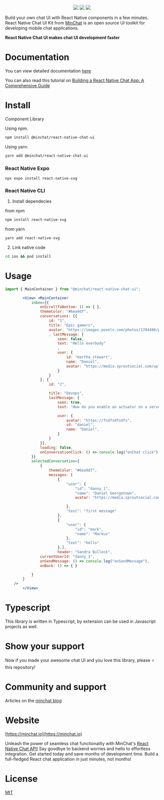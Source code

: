 <p align="center">
<img src="https://img.shields.io/github/license/minchathq/react-native-chat-ui"/>
<img src="https://img.shields.io/npm/v/@minchat/react-native-chat-ui"/>
<img src="https://img.shields.io/twitter/follow/minchathq?style=social"/>
</p>


Build your own chat UI with React Native components in a few minutes. React Native Chat UI Kit from [MinChat](https://minchat.io) is an open source UI toolkit for developing mobile chat applications.

**React Native Chat UI makes chat UI development faster**

# Documentation
You can view detailed documentation [here](https://reactnative.minchat.io)

You can also read this tutorial on [Building a React Native Chat App: A Comprehensive Guide](https://minchat.io/blog/building-a-react-native-chat-app-a-comprehensive-guide)

# Install

Component Library

Using npm.
```bash
npm install @minchat/react-native-chat-ui
```

Using yarn.
```bash
yarn add @minchat/react-native-chat-ui
```

### React Native Expo
```
npx expo install react-native-svg
```

### React Native CLI
1. Install dependecies

from npm
```bash
npm install react-native-svg
```
from yarn
```bash
yarn add react-native-svg
```
2. Link native code
```bash
cd ios && pod install
```

# Usage
```jsx
import { MainContainer } from "@minchat/react-native-chat-ui";

        <View> <MainContainer
            inbox={{
                onScrollToBottom: () => { },
                themeColor: "#6ea9d7",
                conversations: [{
                    id: "1",
                    title: "Epic gamers",
                    avatar: "https://images.pexels.com/photos/1704488/pexels-photo-1704488.jpeg?cs=srgb&dl=pexels-suliman-sallehi-1704488.jpg&fm=jpg"
                    , lastMessage: {
                        seen: false,
                        text: "Hello everbody"
                        ,
                        user: {
                            id: "martha_stewart",
                            name: "Daniel",
                            avatar: "https://media.sproutsocial.com/uploads/2022/06/profile-picture.jpeg"
                        }
                    }
                }, {
                    id: "2",

                    title: "Devops",
                    lastMessage: {
                        seen: true,
                        text: "How do you enable an actuator on a servo motor of a hardware and design laboratory experiment in the city,an actuator on a servo motor of a hardware and design laboratory experiment in the city",

                        user: {
                            avatar: "https://fsdfsdfsdfs",
                            id: "daniel",
                            name: "Daniel",
                        }
                    }
                }],
                loading: false,
                onConversationClick: () => console.log("onChat click"),
            }}
            selectedConversation={
                {
                    themeColor: "#6ea9d7",
                    messages: [
                        {
                            "user": {
                                "id": "danny_1",
                                "name": "Daniel Georgetown",
                                avatar: "https://media.sproutsocial.com/uploads/2022/06/profile-picture.jpeg"

                            },
                            "text": "first message"
                        },
                        {
                            "user": {
                                "id": "mark",
                                "name": "Markus"
                            },
                            "text": "hello"
                        },],
                        header: "Sandra Bullock",
                currentUserId: "danny_1",
                onSendMessage: () => console.log("onSendMessage"),
                onBack: () => { }

            }
        }
    />
        </View>
```

# Typescript

This library is written in Typescript, by extension can be used in Javascript projects as well.

# Show your support
Now if you made your awesome chat UI and you love this library, please ⭐ this repository!

# Community and support

Articles on the [minchat blog](https://minchat.io/blog)

# Website

[https://minchat.io](https://minchat.io)

Unleash the power of seamless chat functionality with MinChat's [React Native Chat API!](https://minchat.io) Say goodbye to backend worries and hello to effortless integration. Get started today and save months of development time. Build a full-fledged React chat application in just minutes, not months!

# License

[MIT](https://github.com/MinChatHQ/react-native-chat-ui/blob/master/LICENSE)
